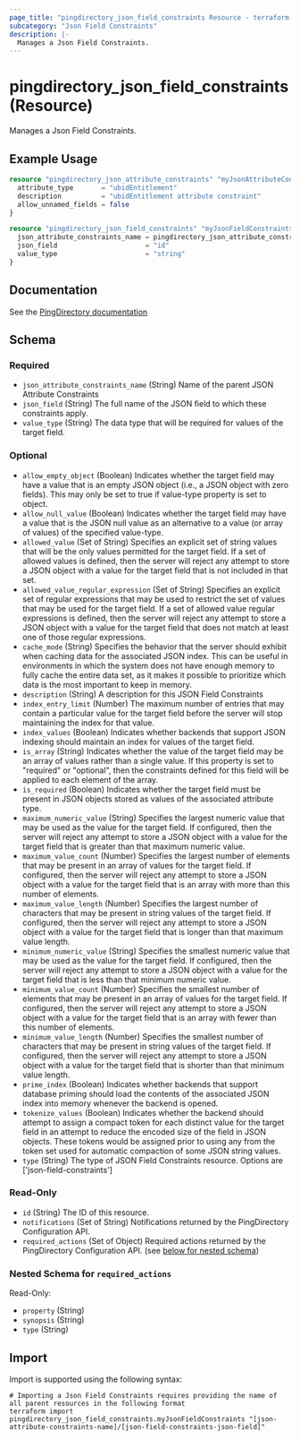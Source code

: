 ```yaml
---
page_title: "pingdirectory_json_field_constraints Resource - terraform-provider-pingdirectory"
subcategory: "Json Field Constraints"
description: |-
  Manages a Json Field Constraints.
---
```


# pingdirectory_json_field_constraints (Resource)

Manages a Json Field Constraints.

## Example Usage

```terraform
resource "pingdirectory_json_attribute_constraints" "myJsonAttributeConstraints" {
  attribute_type       = "ubidEntitlement"
  description          = "ubidEntitlement attribute constraint"
  allow_unnamed_fields = false
}

resource "pingdirectory_json_field_constraints" "myJsonFieldConstraints" {
  json_attribute_constraints_name = pingdirectory_json_attribute_constraints.myJsonAttributeConstraints.attribute_type
  json_field                      = "id"
  value_type                      = "string"
}
```

## Documentation
See the [PingDirectory documentation](https://docs.pingidentity.com/r/en-us/pingdirectory-93/pd_ds_add_constraints_json_attrs)

<!-- schema generated by tfplugindocs -->
## Schema

### Required

- `json_attribute_constraints_name` (String) Name of the parent JSON Attribute Constraints
- `json_field` (String) The full name of the JSON field to which these constraints apply.
- `value_type` (String) The data type that will be required for values of the target field.

### Optional

- `allow_empty_object` (Boolean) Indicates whether the target field may have a value that is an empty JSON object (i.e., a JSON object with zero fields). This may only be set to true if value-type property is set to object.
- `allow_null_value` (Boolean) Indicates whether the target field may have a value that is the JSON null value as an alternative to a value (or array of values) of the specified value-type.
- `allowed_value` (Set of String) Specifies an explicit set of string values that will be the only values permitted for the target field. If a set of allowed values is defined, then the server will reject any attempt to store a JSON object with a value for the target field that is not included in that set.
- `allowed_value_regular_expression` (Set of String) Specifies an explicit set of regular expressions that may be used to restrict the set of values that may be used for the target field. If a set of allowed value regular expressions is defined, then the server will reject any attempt to store a JSON object with a value for the target field that does not match at least one of those regular expressions.
- `cache_mode` (String) Specifies the behavior that the server should exhibit when caching data for the associated JSON index. This can be useful in environments in which the system does not have enough memory to fully cache the entire data set, as it makes it possible to prioritize which data is the most important to keep in memory.
- `description` (String) A description for this JSON Field Constraints
- `index_entry_limit` (Number) The maximum number of entries that may contain a particular value for the target field before the server will stop maintaining the index for that value.
- `index_values` (Boolean) Indicates whether backends that support JSON indexing should maintain an index for values of the target field.
- `is_array` (String) Indicates whether the value of the target field may be an array of values rather than a single value. If this property is set to "required" or "optional", then the constraints defined for this field will be applied to each element of the array.
- `is_required` (Boolean) Indicates whether the target field must be present in JSON objects stored as values of the associated attribute type.
- `maximum_numeric_value` (String) Specifies the largest numeric value that may be used as the value for the target field. If configured, then the server will reject any attempt to store a JSON object with a value for the target field that is greater than that maximum numeric value.
- `maximum_value_count` (Number) Specifies the largest number of elements that may be present in an array of values for the target field. If configured, then the server will reject any attempt to store a JSON object with a value for the target field that is an array with more than this number of elements.
- `maximum_value_length` (Number) Specifies the largest number of characters that may be present in string values of the target field. If configured, then the server will reject any attempt to store a JSON object with a value for the target field that is longer than that maximum value length.
- `minimum_numeric_value` (String) Specifies the smallest numeric value that may be used as the value for the target field. If configured, then the server will reject any attempt to store a JSON object with a value for the target field that is less than that minimum numeric value.
- `minimum_value_count` (Number) Specifies the smallest number of elements that may be present in an array of values for the target field. If configured, then the server will reject any attempt to store a JSON object with a value for the target field that is an array with fewer than this number of elements.
- `minimum_value_length` (Number) Specifies the smallest number of characters that may be present in string values of the target field. If configured, then the server will reject any attempt to store a JSON object with a value for the target field that is shorter than that minimum value length.
- `prime_index` (Boolean) Indicates whether backends that support database priming should load the contents of the associated JSON index into memory whenever the backend is opened.
- `tokenize_values` (Boolean) Indicates whether the backend should attempt to assign a compact token for each distinct value for the target field in an attempt to reduce the encoded size of the field in JSON objects. These tokens would be assigned prior to using any from the token set used for automatic compaction of some JSON string values.
- `type` (String) The type of JSON Field Constraints resource. Options are ['json-field-constraints']

### Read-Only

- `id` (String) The ID of this resource.
- `notifications` (Set of String) Notifications returned by the PingDirectory Configuration API.
- `required_actions` (Set of Object) Required actions returned by the PingDirectory Configuration API. (see [below for nested schema](#nestedatt--required_actions))

<a id="nestedatt--required_actions"></a>
### Nested Schema for `required_actions`

Read-Only:

- `property` (String)
- `synopsis` (String)
- `type` (String)

## Import

Import is supported using the following syntax:

```shell
# Importing a Json Field Constraints requires providing the name of all parent resources in the following format
terraform import pingdirectory_json_field_constraints.myJsonFieldConstraints "[json-attribute-constraints-name]/[json-field-constraints-json-field]"
```

